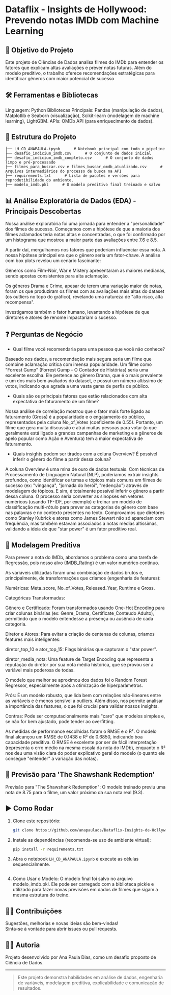 # Dataflix - Insights de Hollywood: Prevendo notas IMDb com Machine Learning

## 🎯 Objetivo do Projeto
Este projeto de Ciências de Dados analisa filmes do IMDb para entender os fatores que explicam altas avaliações e prever notas futuras. Além do modelo preditivo, o trabalho oferece recomendações estratégicas para identificar gêneros com maior potencial de sucesso

## 🛠️ Ferramentas e Bibliotecas
Linguagem: Python
Bibliotecas Principais: Pandas (manipulação de dados), Matplotlib e Seaborn (visualização), Scikit-learn (modelagem de machine learning), LightGBM.
APIs: OMDb API (para enriquecimento de dados).

## 📂 Estrutura do Projeto
```
├── LH_CD_ANAPAULA.ipynb      # Notebook principal com todo o pipeline
├── desafio_indicium_imdb.csv      # O conjunto de dados inicial
├── desafio_indicium_imdb_completo.csv      # O conjunto de dados limpo e pré-processado
├── filmes_para_buscar.csv e filmes_buscar_omdb_atualizado.csv      #  Arquivos intermediários do processo de busca na API
├── requirements.txt      # Lista de pacotes e versões para reprodutibilidade do ambiente.
├── modelo_imdb.pkl      # O modelo preditivo final treinado e salvo
```

## 📊 Análise Exploratória de Dados (EDA) - Principais Descobertas
Nossa análise exploratória foi uma jornada para entender a "personalidade" dos filmes de sucesso. 
Começamos com a hipótese de que a maioria dos filmes aclamados teria notas altas e concentradas, o que foi confirmado por um histograma que mostrou a maior parte das avaliações entre 7.6 e 8.5.

A partir daí, mergulhamos nos fatores que poderiam influenciar essa nota. A nossa hipótese principal era que o gênero seria um fator-chave. A análise com box plots revelou um cenário fascinante:

Gêneros como Film-Noir, War e Mistery apresentaram as maiores medianas, sendo apostas consistentes para alta aclamação.

Os gêneros Drama e Crime, apesar de terem uma variação maior de notas, foram os que produziram os filmes com as avaliações mais altas do dataset (os outliers no topo do gráfico), revelando uma natureza de "alto risco, alta recompensa".

Investigamos também o fator humano, levantando a hipótese de que diretores e atores de renome impactariam o sucesso. 

## ❓ Perguntas de Negócio
- Qual filme você recomendaria para uma pessoa que você não conhece?

Baseado nos dados, a recomendação mais segura seria um filme que combine aclamação crítica com imensa popularidade. Um filme como "Forrest Gump" (Forrest Gump - O Contador de Histórias) seria uma excelente escolha. Ele pertence ao gênero Drama, que é o mais prevalente e um dos mais bem avaliados do dataset, e possui um número altíssimo de votos, indicando que agrada a uma vasta gama de perfis de público.

- Quais são os principais fatores que estão relacionados com alta expectativa de faturamento de um filme?

Nossa análise de correlação mostrou que o fator mais forte ligado ao faturamento (Gross) é a popularidade e o engajamento do público, representados pela coluna No_of_Votes (coeficiente de 0.55). Portanto, um filme que gera muita discussão e atrai muitas pessoas para votar (o que geralmente está ligado a grandes campanhas de marketing e a gêneros de apelo popular como Ação e Aventura) tem a maior expectativa de faturamento.

- Quais insights podem ser tirados com a coluna Overview? É possível inferir o gênero do filme a partir dessa coluna?

A coluna Overview é uma mina de ouro de dados textuais. Com técnicas de Processamento de Linguagem Natural (NLP), poderíamos extrair insights profundos, como identificar os temas e tópicos mais comuns em filmes de sucesso (ex: "vingança", "jornada do herói", "redenção") através de modelagem de tópicos. E sim, é totalmente possível inferir o gênero a partir dessa coluna. O processo seria converter as sinopses em vetores numéricos (usando TF-IDF, por exemplo) e treinar um modelo de classificação multi-rótulo para prever as categorias de gênero com base nas palavras e no contexto presentes no texto.
Comprovamos que diretores como Stanley Kubrick e atores como James Stewart não só apareciam com frequência, mas também estavam associados a notas médias altíssimas, validando a ideia de que "star power" é um fator preditivo real.

## 🧠 Modelagem Preditiva
Para prever a nota do IMDb, abordamos o problema como uma tarefa de Regressão, pois nosso alvo (IMDB_Rating) é um valor numérico contínuo.

As variáveis utilizadas foram uma combinação de dados brutos e, principalmente, de transformações que criamos (engenharia de features):

Numéricas: Meta_score, No_of_Votes, Released_Year, Runtime e Gross.

Categóricas Transformadas:

Gênero e Certificado: Foram transformados usando One-Hot Encoding para criar colunas binárias (ex: Genre_Drama, Certificate_Conteudo Adulto), permitindo que o modelo entendesse a presença ou ausência de cada categoria.

Diretor e Atores: Para evitar a criação de centenas de colunas, criamos features mais inteligentes:

diretor_top_10 e ator_top_15: Flags binárias que capturam o "star power".

diretor_media_nota: Uma feature de Target Encoding que representa a reputação do diretor por sua nota média histórica, que se provou ser a variável mais poderosa de todas.

O modelo que melhor se aproximou dos dados foi o Random Forest Regressor, especialmente após a otimização de hiperparâmetros.

Prós: É um modelo robusto, que lida bem com relações não-lineares entre as variáveis e é menos sensível a outliers. Além disso, nos permite analisar a importância das features, o que foi crucial para validar nossos insights.

Contras: Pode ser computacionalmente mais "caro" que modelos simples e, se não for bem ajustado, pode tender ao overfitting.

As medidas de performance escolhidas foram o RMSE e o R². 
O modelo final alcançou um RMSE de 0.1438 e R² de 0.6850, indicando boa capacidade preditiva.
O RMSE é excelente por ser de fácil interpretação (representa o erro médio na mesma escala da nota do IMDb), enquanto o R² nos deu uma visão clara do poder explicativo geral do modelo (o quanto ele consegue "entender" a variação das notas).


## 🔮 Previsão para 'The Shawshank Redemption'
Previsão para "The Shawshank Redemption": O modelo treinado previu uma nota de 8.75 para o filme, um valor próximo da sua nota real (9.3).

## ▶️ Como Rodar
1. Clone este repositório:
   ```bash
   git clone https://github.com/anapaulads/Dataflix-Insights-de-Hollywood.git
   ```
2. Instale as dependências (recomenda-se uso de ambiente virtual):
   ```bash
   pip install -r requirements.txt
   ```
3. Abra o notebook `LH_CD_ANAPAULA.ipynb` e execute as células sequencialmente.
   ``` 
5. Como Usar o Modelo: O modelo final foi salvo no arquivo modelo_imdb.pkl. Ele pode ser carregado com a biblioteca pickle e utilizado para fazer novas previsões em dados de filmes que sigam a mesma estrutura do treino.

## 🤝🏾 Contribuições
Sugestões, melhorias e novas ideias são bem-vindas!  
Sinta-se à vontade para abrir issues ou pull requests.

## ✍🏾 Autoria
Projeto desenvolvido por Ana Paula Dias, como um desafio proposto de Ciência de Dados. 

---

> Este projeto demonstra habilidades em análise de dados, engenharia de variáveis, modelagem preditiva, explicabilidade e comunicação de resultados.
